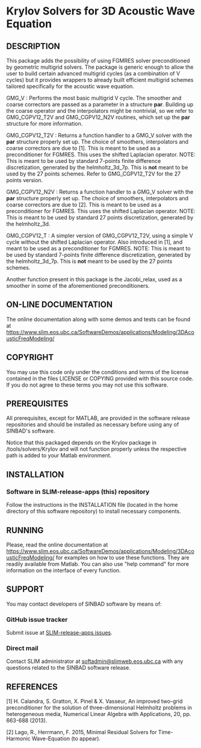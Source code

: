 # Krylov Solvers for 3D Acoustic Wave Equation
##  DESCRIPTION
 This package adds the possibility of using FGMRES solver preconditioned by
 geometric multigrid solvers. The package is generic enough to allow the user 
 to build certain advanced multigrid cycles (as a combination of V cycles)
 but it provides wrappers to already built efficient multigrid schemes tailored
 specifically for the acoustic wave equation.
 
GMG_V
: Performs the most basic multigrid V cycle. The smoother and coarse correctors
  are passed as a parameter in a structure **par**. Building up the coarse 
  operator and the interpolators might be nontrivial, so we refer to 
  GMG_CGPV12_T2V and  GMG_CGPV12_N2V routines, which set up the **par** 
  structure for more information.
  
GMG_CGPV12_T2V
: Returns a function handler to a GMG_V solver with the **par** structure 
  properly set up. The choice of smoothers, interpolators and coarse correctors
  are due to [1]. This is meant to be used as a preconditioner for FGMRES. 
  This uses the shifted Laplacian operator.
  NOTE: This is meant to be used by standard 7-points finite difference
  discretization, generated by the helmholtz_3d_7p. This is **not** meant to be
  used by the 27 points schemes. Refer to GMG_CGPV12_T2V for the 27 points 
  version.

GMG_CGPV12_N2V
: Returns a function handler to a GMG_V solver with the **par** structure 
  properly set up. The choice of smoothers, interpolators and coarse correctors
  are due to [2]. This is meant to be used as a preconditioner for FGMRES. 
  This uses the shifted Laplacian operator.
  NOTE: This is meant to be used by standard 27 points discretization, generated
  by the helmholtz_3d. 
  
GMG_CGPV12_T
: A simpler version of GMG_CGPV12_T2V, using a simple V cycle without the 
  shifted Laplacian operator. Also introduced in [1], and meant to be used
  as a preconditioner for FGMRES.
  NOTE: This is meant to be used by standard 7-points finite difference
  discretization, generated by the helmholtz_3d_7p. This is **not** meant to be
  used by the 27 points schemes. 
  
Another function present in this package is the Jacobi_relax, used as a smoother
in some of the aforementioned preconditioners.
  
##  ON-LINE DOCUMENTATION
  The online documentation along with some demos and tests can be found at
  <https://www.slim.eos.ubc.ca/SoftwareDemos/applications/Modeling/3DAcousticFreqModeling/>
  
##  COPYRIGHT
 You may use this code only under the conditions and terms of the
 license contained in the files LICENSE or COPYING provided with this
 source code. If you do not agree to these terms you may not use this
 software.
 
##  PREREQUISITES
 All prerequisites, except for MATLAB, are provided in the software
 release repositories and should be installed as necessary before using
 any of SINBAD's software.
 
 Notice that this packaged depends on the Krylov package in 
 /tools/solvers/Krylov and will not function properly unless the respective
 path is added to your Matlab environment.
 
##  INSTALLATION
###  Software in SLIM-release-apps (this) repository
 Follow the instructions in the INSTALLATION file (located in the home
 directory of this software repository) to install necessary
 components.

##  RUNNING
 Please, read the online documentation at
 <https://www.slim.eos.ubc.ca/SoftwareDemos/applications/Modeling/3DAcousticFreqModeling/>
 for examples on how to use these functions. They are readily available from
 Matlab. You can also use "help command" for more information on the
 interface of every function. 
 
##  SUPPORT
 You may contact developers of SINBAD software by means of:
### GitHub issue tracker
 Submit issue at [SLIM-release-apps issues](https://github.com/SINBADconsortium/SLIM-release-apps/issues).
###  Direct mail
 Contact SLIM administrator at softadmin@slimweb.eos.ubc.ca with any
 questions related to the SINBAD software release.

##  REFERENCES
[1] H. Calandra, S. Gratton, X. Pinel & X. Vasseur, An improved two-grid 
preconditioner for the solution of three-dimensional Helmholtz problems in 
heterogeneous media, Numerical Linear Algebra with Applications, 20, pp. 
663-688 (2013).

[2] Lago, R., Herrmann, F. 2015, Minimal Residual Solvers for Time-Harmonic
Wave-Equation (to appear).
